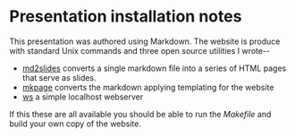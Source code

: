 
# Presentation installation notes

This presentation was authored using Markdown. The website is produce with standard Unix commands and three open source utilities I wrote--

+ [md2slides](https://caltechlibrary.github.io/md2slides) converts a single markdown file into a series of HTML pages that serve as slides.
+ [mkpage](https://caltechlibrary.github.io/mkpage) converts the markdown applying templating for the website
+ [ws](https://caltechlibrary.github.io/ws) a simple localhost webserver

If this these are all available you should be able to run the *Makefile* and build your own copy of the website.


